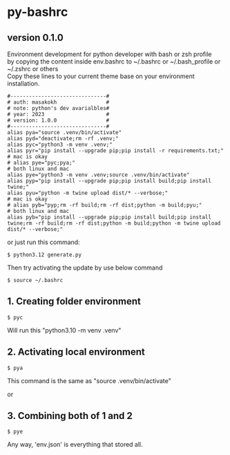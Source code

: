 # py-bashrc
## version 0.1.0
Environment development for python developer with bash or zsh profile\
by copying the content inside env.bashrc to ~/.bashrc or ~/.bash_profile or ~/.zshrc or others\
Copy these lines to your current theme base on your environment installation.
```
#-------------------------------#
# auth: masakokh                #
# note: python's dev avarialbles#
# year: 2023                    #
# version: 1.0.0                #
#-------------------------------#
alias pya="source .venv/bin/activate"
alias pyd="deactivate;rm -rf .venv;"
alias pyc="python3 -m venv .venv;"
alias pyr="pip install --upgrade pip;pip install -r requirements.txt;"
# mac is okay
# alias pye="pyc;pya;"
# both linux and mac
alias pye="python3 -m venv .venv;source .venv/bin/activate"
alias pyp="pip install --upgrade pip;pip install build;pip install twine;"
alias pyu="python -m twine upload dist/* --verbose;"
# mac is okay
# alias pyb="pyp;rm -rf build;rm -rf dist;python -m build;pyu;"
# both linux and mac
alias pyb="pip install --upgrade pip;pip install build;pip install twine;rm -rf build;rm -rf dist;python -m build;python -m twine upload dist/* --verbose;"
```

or just run this command:
```
$ python3.12 generate.py
```

Then try activating the update by use below command
```
$ source ~/.bashrc
```

## 1. Creating folder environment
```
$ pyc
```
Will run this "python3.10 -m venv .venv"

## 2. Activating local environment
```
$ pya
```
This command is the same as "source .venv/bin/activate"


or
## 3. Combining both of 1 and 2
```
$ pye
```

Any way, 'env.json' is everything that stored all.
